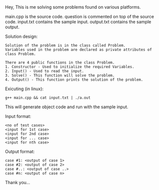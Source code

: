 Hey,
This is me solving some problems found on various platforms.

main.cpp is the source code.
question is commented on top of the source code.
input.txt contains the sample input.
output.txt contains the sample output.

Solution design:

    Solution of the problem is in the class called Problem.
    Variables used in the problem are declared as private attributes of class Problem.
    
    There are 4 public functions in the class Problem.
    1. Constructor - Used to initialize the required Variables.
    2. Input() - Used to read the input.
    3. Solve() - This function will solve the problem.
    4. Output() - This function prints the solution of the problem.

Exicuting (in linux):

    g++ main.cpp && cat input.txt | ./a.out
This will generate object code and run with the sample input.

Input format:

    <no of test cases>
    <input for 1st case>
    <input for 2nd case>
    <input for ... case>
    <input for nth case>

Output format:

    case #1: <output of case 1>
    case #2: <output of case 2>
    case #..: <output of case ..>
    case #n: <output of case n>

Thank you...

